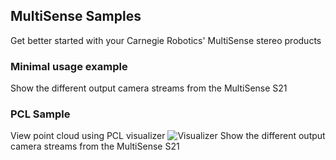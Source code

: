 ## MultiSense Samples
Get better started with your Carnegie Robotics' MultiSense stereo products

### Minimal usage example
Show the different output camera streams from the MultiSense S21

### PCL Sample
View point cloud using PCL visualizer
![Visualizer](../docs/pcl_opencv.gif)
Show the different output camera streams from the MultiSense S21
